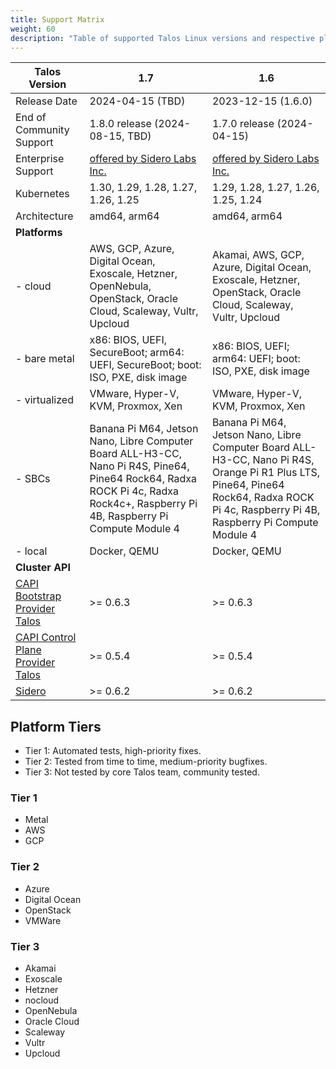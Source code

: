 ```yaml
---
title: Support Matrix
weight: 60
description: "Table of supported Talos Linux versions and respective platforms."
---
```


| Talos Version                                                                                               | 1.7                                                                                                                                                                             | 1.6                                                                                                                                                                                     |
| ----------------------------------------------------------------------------------------------------------- | ------------------------------------------------------------------------------------------------------------------------------------------------------------------------------- | --------------------------------------------------------------------------------------------------------------------------------------------------------------------------------------- |
| Release Date                                                                                                | 2024-04-15 (TBD)                                                                                                                                                                | 2023-12-15 (1.6.0)                                                                                                                                                                      |
| End of Community Support                                                                                    | 1.8.0 release (2024-08-15, TBD)                                                                                                                                                 | 1.7.0 release (2024-04-15)                                                                                                                                                              |
| Enterprise Support                                                                                          | [offered by Sidero Labs Inc.](https://www.siderolabs.com/support/)                                                                                                              | [offered by Sidero Labs Inc.](https://www.siderolabs.com/support/)                                                                                                                      |
| Kubernetes                                                                                                  | 1.30, 1.29, 1.28, 1.27, 1.26, 1.25                                                                                                                                              | 1.29, 1.28, 1.27, 1.26, 1.25, 1.24                                                                                                                                                      |
| Architecture                                                                                                | amd64, arm64                                                                                                                                                                    | amd64, arm64                                                                                                                                                                            |
| **Platforms**                                                                                               |                                                                                                                                                                                 |                                                                                                                                                                                         |
| - cloud                                                                                                     | AWS, GCP, Azure, Digital Ocean, Exoscale, Hetzner, OpenNebula, OpenStack, Oracle Cloud, Scaleway, Vultr, Upcloud                                                                | Akamai, AWS, GCP, Azure, Digital Ocean, Exoscale, Hetzner, OpenStack, Oracle Cloud, Scaleway, Vultr, Upcloud                                                                                    |
| - bare metal                                                                                                | x86: BIOS, UEFI, SecureBoot; arm64: UEFI, SecureBoot; boot: ISO, PXE, disk image                                                                                                | x86: BIOS, UEFI; arm64: UEFI; boot: ISO, PXE, disk image                                                                                                                                |
| - virtualized                                                                                               | VMware, Hyper-V, KVM, Proxmox, Xen                                                                                                                                              | VMware, Hyper-V, KVM, Proxmox, Xen                                                                                                                                                      |
| - SBCs                                                                                                      | Banana Pi M64, Jetson Nano, Libre Computer Board ALL-H3-CC, Nano Pi R4S, Pine64, Pine64 Rock64, Radxa ROCK Pi 4c, Radxa Rock4c+, Raspberry Pi 4B, Raspberry Pi Compute Module 4 | Banana Pi M64, Jetson Nano, Libre Computer Board ALL-H3-CC, Nano Pi R4S, Orange Pi R1 Plus LTS, Pine64, Pine64 Rock64, Radxa ROCK Pi 4c, Raspberry Pi 4B, Raspberry Pi Compute Module 4 |
| - local                                                                                                     | Docker, QEMU                                                                                                                                                                    | Docker, QEMU                                                                                                                                                                            |
| **Cluster API**                                                                                             |                                                                                                                                                                                 |                                                                                                                                                                                         |
| [CAPI Bootstrap Provider Talos](https://github.com/siderolabs/cluster-api-bootstrap-provider-talos)         | >= 0.6.3                                                                                                                                                                        | >= 0.6.3                                                                                                                                                                                |
| [CAPI Control Plane Provider Talos](https://github.com/siderolabs/cluster-api-control-plane-provider-talos) | >= 0.5.4                                                                                                                                                                        | >= 0.5.4                                                                                                                                                                                |
| [Sidero](https://www.sidero.dev/)                                                                           | >= 0.6.2                                                                                                                                                                        | >= 0.6.2                                                                                                                                                                                |

## Platform Tiers

* Tier 1: Automated tests, high-priority fixes.
* Tier 2: Tested from time to time, medium-priority bugfixes.
* Tier 3: Not tested by core Talos team, community tested.

### Tier 1

* Metal
* AWS
* GCP

### Tier 2

* Azure
* Digital Ocean
* OpenStack
* VMWare

### Tier 3

* Akamai
* Exoscale
* Hetzner
* nocloud
* OpenNebula
* Oracle Cloud
* Scaleway
* Vultr
* Upcloud
